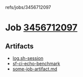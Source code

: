refs/jobs/3456712097

# Job [3456712097](https://github.com/rokmoln/support-firecloud/runs/3456712097?check_suite_focus=true)

## Artifacts

* [log.sh-session](log.sh-session)
* [sf-ci-echo-benchmark](sf-ci-echo-benchmark)
* [some-job-artifact.md](some-job-artifact.md)

